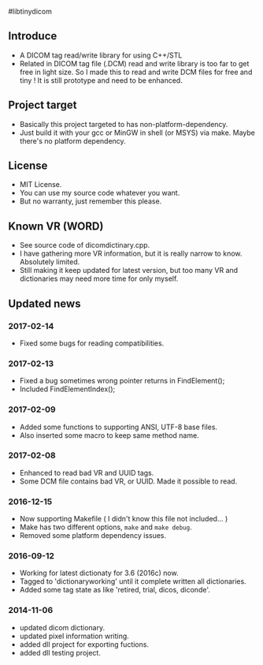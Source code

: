 #libtinydicom


## Introduce
 - A DICOM tag read/write library for using C++/STL
 - Related in DICOM tag file (.DCM) read and write library is too far to get free in light size. So I made this to read and write DCM files for free and tiny ! It is still prototype and need to be enhanced.

## Project target
 - Basically this project targeted to has non-platform-dependency.
 - Just build it with your gcc or MinGW in shell (or MSYS) via make. Maybe there's no platform dependency.

## License
 - MIT License.
 - You can use my source code whatever you want.
 - But no warranty, just remember this please.

## Known VR (WORD)
 - See source code of dicomdictinary.cpp.
 - I have gathering more VR information, but it is really narrow to know. Absolutely limited.
 - Still making it keep updated for latest version, but too many VR and dictionaries may need more time for only myself.

## Updated news

### 2017-02-14
 - Fixed some bugs for reading compatibilities.

### 2017-02-13
 - Fixed a bug sometimes wrong pointer returns in FindElement();
 - Included FindElementIndex();

### 2017-02-09
 - Added some functions to supporting ANSI, UTF-8 base files.
 - Also inserted some macro to keep same method name.

### 2017-02-08
 - Enhanced to read bad VR and UUID tags.
 - Some DCM file contains bad VR, or UUID. Made it possible to read.

### 2016-12-15
 - Now supporting Makefile ( I didn't know this file not included... )
 - Make has two different options, `make` and `make debug`.
 - Removed some platform dependency issues.

### 2016-09-12
 - Working for latest dictionaty for 3.6 (2016c) now.
 - Tagged to 'dictionaryworking' until it complete written all dictionaries.
 - Added some tag state as like 'retired, trial, dicos, diconde'.

### 2014-11-06
 - updated dicom dictionary.
 - updated pixel information writing.
 - added dll project for exporting fuctions.
 - added dll testing project.